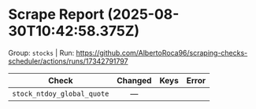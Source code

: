 # Scrape Report (2025-08-30T10:42:58.375Z)

Group: `stocks`  |  Run: https://github.com/AlbertoRoca96/scraping-checks-scheduler/actions/runs/17342791797

| Check | Changed | Keys | Error |
|---|:---:|:--|:--|
| `stock_ntdoy_global_quote` | — |  |  |

